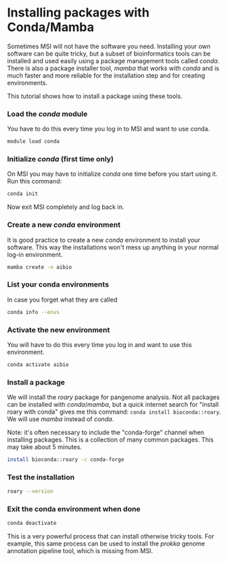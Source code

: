 # Installing packages with Conda/Mamba
Sometimes MSI will not have the software you need. Installing your own software can be quite tricky,
but a subset of bioinformatics tools can be installed and used easily using a package management tools called _conda_.
There is also a package installer tool, _mamba_ that works with _conda_ and is much faster and more reliable
for the installation step and for creating environments. 

This tutorial shows how to install a package using these tools.

### Load the _conda_ module
You have to do this every time you log in to MSI and want to use conda.
```bash
module load conda
```

### Initialize _conda_ (first time only)
On MSI you may have to initialize _conda_ one time before you start using it. Run this command:
```bash
conda init
```
Now exit MSI completely and log back in.

### Create a new _conda_ environment
It is good practice to create a new _conda_ environment to install your software. This
way the installations won't mess up anything in your normal log-in environment.
```bash
mamba create -n aibio
```

### List your conda environments
In case you forget what they are called
```bash
conda info --envs
```
### Activate the new environment
You will have to do this every time you log in and want to use this environment. 
```bash
conda activate aibio
```

### Install a package
We will install the _roary_ package for pangenome analysis. Not all packages can be installed with _conda_/_mamba_, 
but a quick internet search for "install roary with conda" gives me this command: `conda install bioconda::roary`. 
We will use _mamba_ instead of _conda_.

Note: it's often necessary to include the "conda-forge" channel when installing packages. This is a collection of
many common packages. This may take about 5 minutes.
```bash
install bioconda::roary -c conda-forge
```

### Test the installation
```bash
roary --version
```

### Exit the conda environment when done
```bash
conda deactivate
```

This is a very powerful process that can install otherwise tricky tools. For example, this same process can be used to install the _prokka_ genome annotation pipeline tool, which is missing from MSI.
